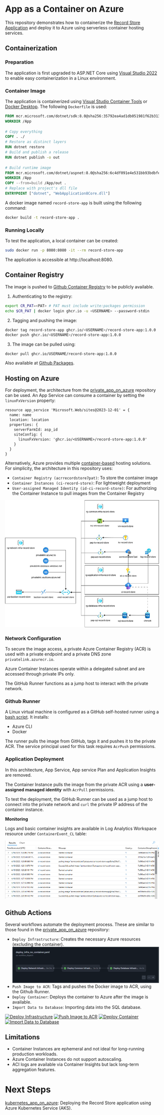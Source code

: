 # App as a Container on Azure

This repository demonstrates how to containerize the [Record Store Application](https://github.com/MaryKroustali/record_store_app) and deploy it to Azure using serverless container hosting services.

## Containerization

### Preparation
The application is first upgraded to ASP.NET Core using [Visual Studio 2022](https://learn.microsoft.com/en-us/aspnet/core/migration/mvc?view=aspnetcore-9.0) to enable easy containerization in a Linux environment.

### Container Image
The application is containerized using [Visual Studio Container Tools](https://learn.microsoft.com/en-us/visualstudio/containers/overview?view=vs-2022&toc=%2Fdotnet%2Fnavigate%2Fdevops-testing%2Ftoc.json&bc=%2Fdotnet%2Fbreadcrumb%2Ftoc.json) or [Docker Desktop](https://learn.microsoft.com/en-us/dotnet/core/docker/build-container?tabs=linux&pivots=dotnet-8-0#create-the-dockerfile).
The following `Dockerfile` is used:
```Dockerfile
FROM mcr.microsoft.com/dotnet/sdk:8.0@sha256:35792ea4ad1db051981f62b313f1be3b46b1f45cadbaa3c288cd0d3056eefb83 AS build
WORKDIR /App

# Copy everything
COPY . ./
# Restore as distinct layers
RUN dotnet restore
# Build and publish a release
RUN dotnet publish -o out

# Build runtime image
FROM mcr.microsoft.com/dotnet/aspnet:8.0@sha256:6c4df091e4e531bb93bdbfe7e7f0998e7ced344f54426b7e874116a3dc3233ff
WORKDIR /App
COPY --from=build /App/out .
# Replace with project's dll file
ENTRYPOINT ["dotnet", "WebApplication8Core.dll"]
```
A docker image named `record-store-app` is built using the following command:
```bash
docker build -t record-store-app .
```

### Running Locally
To test the application, a local container can be created:
```bash
sudo docker run -p 8080:8080 -it --rm record-store-app
```
The application is accessible at http://localhost:8080.

## Container Registry
The image is pushed to [Github Container Registry](https://docs.github.com/en/packages/working-with-a-github-packages-registry/working-with-the-container-registry) to be publicly available.

1. Authenticating to the registry:
```bash
export CR_PAT=<PAT> # PAT must include write:packages permission
echo $CR_PAT | docker login ghcr.io -u <USERNAME> --password-stdin
```
2. Tagging and pushing the image:
```bash
docker tag record-store-app ghcr.io/<USERNAME>/record-store-app:1.0.0
docker push ghcr.io/<USERNAME>/record-store-app:1.0.0
```
3. The image can be pulled using:
```
docker pull ghcr.io/USERNAME/record-store-app:1.0.0
```
Also available at [Github Packages](https://github.com/users/MaryKroustali/packages/container/package/record-store-app).

## Hosting on Azure
For deployment, the architecture from the [private_app_on_azure](https://github.com/MaryKroustali/private_app_on_azure) repository can be used. An App Service can consume a container by setting the `linuxFxVersion` property:
```bicep
resource app_service 'Microsoft.Web/sites@2023-12-01' = {
  name: name
  location: location
  properties: {
    serverFarmId: asp_id
    siteConfig: {
      linuxFxVersion: 'ghcr.io/<USERNAME>/record-store-app:1.0.0'
    }
  }
}
```
Alternatively, Azure provides multiple [container-based](https://azure.microsoft.com/en-us/products/category/containers) hosting solutions. For simplicity, the architecture in this repository uses:
- `Container Registry (acrrecordstore7pat)`: To store the container image
- `Container Instances (ci-record-store)`: For lightweight deployment
- `User-assigned Managed Identity (id-ci-record-store)`: For authorizing the Container Instance to pull images from the Container Registry

![Architecture](./images/architecture.jpg)

### Network Configuration
To secure the image access, a private Azure Container Registry (ACR) is used with a private endpoint and a private DNS zone `privatelink.azurecr.io`.

Azure Container Instances operate within a delegated subnet and are accessed through private IPs only.

The GitHub Runner functions as a jump host to interact with the private network.

### Github Runner
A Linux virtual machine is configured as a GitHub self-hosted runner using a [bash script](./scripts/buildagent.sh). It installs:
- Azure CLI
- Docker

The runner pulls the image from GitHub, tags it and pushes it to the private ACR. The service principal used for this task requires `AcrPush` permissions.

### Application Deployment
In this architecture, App Service, App service Plan and Application Insights are removed.

The Container Instance pulls the image from the private ACR using a **user-assigned managed identity** with `AcrPull` permissions.

To test the deployment, the GitHub Runner can be used as a jump host to connect into the private network and `curl` the private IP address of the container instance.

**Monitoring**

Logs and basic container insights are available in Log Analytics Workspace resource under `ContainerEvent_CL` table:

![Container Logs](./images/container-insights.png)

## Github Actions
Several workflows automate the deployment process. These are similar to those found in the [private_app_on_azure](https://github.com/MaryKroustali/private_app_on_azure?tab=readme-ov-file#github-actions) repository:
- `Deploy Infrastructure`: Creates the necessary Azure resources (excluding the container).
![Infra Workflow](./images/infra-workflow-jobs.png)
- `Push Image to ACR`: Tags and pushes the Docker image to ACR, using the Github Runner.
- `Deploy Container`: Deploys the container to Azure after the image is available.
- `Import Data to Database`: Importing data into the SQL database.

[![Deploy Infrastructure](https://github.com/MaryKroustali/containerized_app_on_azure/actions/workflows/deploy_infra_no_container.yaml/badge.svg)](https://github.com/MaryKroustali/containerized_app_on_azure/actions/workflows/deploy_infra_no_container.yaml)  [![Push Image to ACR](https://github.com/MaryKroustali/containerized_app_on_azure/actions/workflows/push_to_registry.yaml/badge.svg)](https://github.com/MaryKroustali/containerized_app_on_azure/actions/workflows/push_to_registry.yaml) [![Deploy Container](https://github.com/MaryKroustali/containerized_app_on_azure/actions/workflows/deploy_container.yaml/badge.svg)](https://github.com/MaryKroustali/containerized_app_on_azure/actions/workflows/deploy_container.yaml) [![Import Data to Database](https://github.com/MaryKroustali/containerized_app_on_azure/actions/workflows/import_db_data.yaml/badge.svg)](https://github.com/MaryKroustali/containerized_app_on_azure/actions/workflows/import_db_data.yaml)

## Limitations
- Container Instances are ephemeral and not ideal for long-running production workloads.
- Azure Container Instances do not support autoscaling.
- ACI logs are available via Container Insights but lack long-term aggregation features.

# Next Steps
[kubernetes_app_on_azure](https://github.com/MaryKroustali/kubernetes_on_azure): Deploying the Record Store application using Azure Kubernetes Service (AKS).
